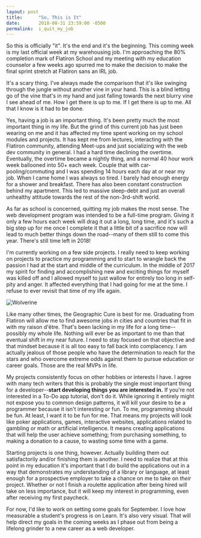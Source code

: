```yaml
---
layout: post
title:      "So, This is It"
date:       2018-08-31 23:59:00 -0500
permalink:  i_quit_my_job
---
```


So this is officially "it". It's the end and it's the beginning. This coming week is my last official week at my warehousing job. I'm approaching the 80% completion mark of Flatiron School and my meeting with my education counselor a few weeks ago spurred me to make the decision to make the final sprint stretch at Flatiron sans an IRL job.

It's a scary thing. I've always made the comparison that it's like swinging through the jungle without another vine in your hand. This is a blind letting go of the vine that's in my hand and just falling towards the next blurry vine I see ahead of me. How I get there is up to me. If I get there is up to me. All that I know is it had to be done.

Yes, having a job is an important thing. It's been pretty much the most important thing in my life. But the grind of this current job has just been wearing on me and it has affected my time spent working on my school modules and projects. It has kept me from lectures, interacting with the Flatiron community, attending Meet-ups and just socializing with the web dev community in general. I had a hard time declining the overtime. Eventually, the overtime became a nightly thing, and a normal 40 hour work week ballooned into 50+ each week. Couple that with car-pooling/commuting and I was spending 14 hours each day at or near my job. When I came home I was always so tired. I barely had enough energy for a shower and breakfast. There has also been constant construction behind my apartment. This led to massive sleep-debt and just an overall unhealthy attitude towards the rest of the non-3rd-shift world.

As far as school is concerned, quitting my job makes the most sense. The web development program was intended to be a full-time program. Giving it only a few hours each week will drag it out a long, long time, and it's such a big step up for me once I complete it that a little bit of a sacrifice now will lead to much better things down the road--many of them still to come this year. There's still time left in 2018!

I'm currently working on a few side projects. I really need to keep working on projects to practice my programming and to start to wrangle back the passion I had at the start and middle of the curriculum. In the middle of 2017 my spirit for finding and accomplishing new and exciting things for myself was killed off and I allowed myself to just wallow for entirely too long in self-pity and anger. It affected everything that I had going for me at the time. I refuse to ever revisit that time of my life again.

![Wolverine](https://gifer.com/en/NWXZ)

Like many other times, the Geographic Cure is best for me. Graduating from Flatiron will allow me to find awesome jobs in cities and countries that fit in with my raison d'être. That's been lacking in my life for a long time--possibly my whole life. Nothing will ever be as important to me than that eventual shift in my near future. I need to stay focused on that objective and that mindset because it is all too easy to fall back into complacency. I am actually jealous of those people who have the determination to reach for the stars and who overcome extreme odds against them to pursue education or career goals. Those are the real MVPs in life.

My projects consistently focus on other hobbies or interests I have. I agree with many tech writers that this is probably the single most important thing for a developer--**start developing things you are interested in.** If you're not interested in a To-Do app tutorial, don't do it. While ignoring it entirely might not expose you to common design patterns, it will kill your desire to be a programmer because it isn't interesting or fun. To me, programming should be fun. At least, I want it to be fun for me. That means my projects will look like poker applications, games, interactive websites, applications related to gambling or math or artificial intelligence. It means creating applications that will help the user achieve something; from purchasing something, to making a donation to a cause, to wasting some time with a game.

Starting projects is one thing, however. Actually building them out satisfactorily and/or finishing them is another. I need to realize that at this point in my education it's important that I do build the applications out in a way that demonstrates my understanding of a library or language, at least enough for a prospective employer to take a chance on me to take on _their_ project. Whether or not I finish a roulette application after being hired will take on less importance, but it will keep my interest in programming, even after receiving my first paycheck.

For now, I'd like to work on setting some goals for September. I love how measurable a student's progress is on Learn. It's also very visual. That will help direct my goals in the coming weeks as I phase out from being a lifelong grinder to a new career as a web developer.
